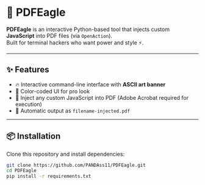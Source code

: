 # 🦅 PDFEagle

**PDFEagle** is an interactive Python-based tool that injects custom **JavaScript** into PDF files (via `OpenAction`).  
Built for terminal hackers who want power and style ⚡.

---

## ✨ Features
- 🔥 Interactive command-line interface with **ASCII art banner**
- 🎨 Color-coded UI for pro look
- 📄 Inject any custom JavaScript into PDF (Adobe Acrobat required for execution)
- 🚀 Automatic output as `filename-injected.pdf`

---

## 📦 Installation

Clone this repository and install dependencies:

```bash
git clone https://github.com/PANDAss11/PDFEagle.git
cd PDFEagle
pip install -r requirements.txt
